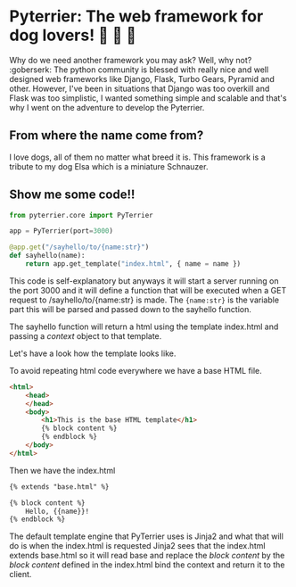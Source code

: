 # Pyterrier: The web framework for dog lovers! :dog: :dog: :dog:

Why do we need another framework you may ask? Well, why not? :goberserk:
The python community is blessed with really nice and well designed web frameworks like Django, Flask, Turbo Gears, Pyramid
and other. However, I've been in situations that Django was too overkill and Flask was too simplistic, I wanted something
simple and scalable and that's why I went on the adventure to develop the Pyterrier.

## From where the name come from?

I love dogs, all of them no matter what breed it is. This framework is a tribute to my dog Elsa which is a
miniature Schnauzer.

## Show me some code!!

``` python
from pyterrier.core import PyTerrier

app = PyTerrier(port=3000)

@app.get("/sayhello/to/{name:str}")
def sayhello(name):
    return app.get_template("index.html", { name = name })
```
This code is self-explanatory but anyways it will start a server running on the port 3000 and it will define a
function that will be executed when a GET request to /sayhello/to/{name:str} is made. The `{name:str}` is the
variable part this will be parsed and passed down to the sayhello function.

The sayhello function will return a html using the template index.html and passing a *context* object to that
template.

Let's have a look how the template looks like.

To avoid repeating html code everywhere we have a base HTML file.

``` html
<html>
    <head>
    </head>
    <body>
        <h1>This is the base HTML template</h1>
        {% block content %}
        {% endblock %}
    </body>
</html>
```
Then we have the index.html

``` html
{% extends "base.html" %}

{% block content %}
    Hello, {{name}}!
{% endblock %}

```
The default template engine that PyTerrier uses is Jinja2 and what that will do is when the index.html is requested
Jinja2 sees that the index.html extends base.html so it will read base and replace the *block content* by the
*block content* defined in the index.html bind the context and return it to the client.

